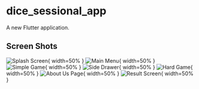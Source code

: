 # dice_sessional_app

A new Flutter application.

## Screen Shots

![Splash Screen](https://github.com/usmanhaider461/dice_sessional_app/blob/main/Screenshot/1.png){ width=50% }
![Main Menu](https://github.com/usmanhaider461/dice_sessional_app/blob/main/Screenshot/2.png){ width=50% }
![Simple Game](https://github.com/usmanhaider461/dice_sessional_app/blob/main/Screenshot/3.png){ width=50% }
![Side Drawer](https://github.com/usmanhaider461/dice_sessional_app/blob/main/Screenshot/4.png){ width=50% }
![Hard Game](https://github.com/usmanhaider461/dice_sessional_app/blob/main/Screenshot/5.png){ width=50% }
![About Us Page](https://github.com/usmanhaider461/dice_sessional_app/blob/main/Screenshot/6.png){ width=50% }
![Result Screen](https://github.com/usmanhaider461/dice_sessional_app/blob/main/Screenshot/7.png){ width=50% }
